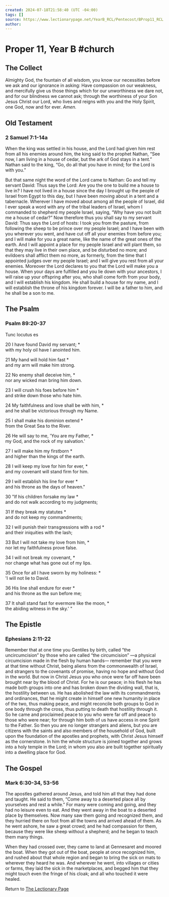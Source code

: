 ```yaml
---
created: 2024-07-18T21:58:40 (UTC -04:00)
tags: []
source: https://www.lectionarypage.net/YearB_RCL/Pentecost/BProp11_RCL.html
author: 
---
```


# Proper 11, Year B #church 

## The Collect

Almighty God, the fountain of all wisdom, you know our necessities before we ask and our ignorance in asking: Have compassion on our weakness, and mercifully give us those things which for our unworthiness we dare not, and for our blindness we cannot ask; through the worthiness of your Son Jesus Christ our Lord, who lives and reigns with you and the Holy Spirit, one God, now and for ever. *Amen.*

## Old Testament

### 2 Samuel 7:1-14a

When the king was settled in his house, and the Lord had given him rest from all his enemies around him, the king said to the prophet Nathan, “See now, I am living in a house of cedar, but the ark of God stays in a tent.” Nathan said to the king, “Go, do all that you have in mind; for the Lord is with you.”

But that same night the word of the Lord came to Nathan: Go and tell my servant David: Thus says the Lord: Are you the one to build me a house to live in? I have not lived in a house since the day I brought up the people of Israel from Egypt to this day, but I have been moving about in a tent and a tabernacle. Wherever I have moved about among all the people of Israel, did I ever speak a word with any of the tribal leaders of Israel, whom I commanded to shepherd my people Israel, saying, “Why have you not built me a house of cedar?” Now therefore thus you shall say to my servant David: Thus says the Lord of hosts: I took you from the pasture, from following the sheep to be prince over my people Israel; and I have been with you wherever you went, and have cut off all your enemies from before you; and I will make for you a great name, like the name of the great ones of the earth. And I will appoint a place for my people Israel and will plant them, so that they may live in their own place, and be disturbed no more; and evildoers shall afflict them no more, as formerly, from the time that I appointed judges over my people Israel; and I will give you rest from all your enemies. Moreover the Lord declares to you that the Lord will make you a house. When your days are fulfilled and you lie down with your ancestors, I will raise up your offspring after you, who shall come forth from your body, and I will establish his kingdom. He shall build a house for my name, and I will establish the throne of his kingdom forever. I will be a father to him, and he shall be a son to me.

## The Psalm

### Psalm 89:20-37

Tunc locutus es

20 I have found David my servant; \*  
with my holy oil have I anointed him.

21 My hand will hold him fast \*  
and my arm will make him strong.

22 No enemy shall deceive him, \*  
nor any wicked man bring him down.

23 I will crush his foes before him \*  
and strike down those who hate him.

24 My faithfulness and love shall be with him, \*  
and he shall be victorious through my Name.

25 I shall make his dominion extend \*  
from the Great Sea to the River.

26 He will say to me, 'You are my Father, \*  
my God, and the rock of my salvation.'

27 I will make him my firstborn \*  
and higher than the kings of the earth.

28 I will keep my love for him for ever, \*  
and my covenant will stand firm for him.

29 I will establish his line for ever \*  
and his throne as the days of heaven."

30 "If his children forsake my law \*  
and do not walk according to my judgments;

31 If they break my statutes \*  
and do not keep my commandments;

32 I will punish their transgressions with a rod \*  
and their iniquities with the lash;

33 But I will not take my love from him, \*  
nor let my faithfulness prove false.

34 I will not break my covenant, \*  
nor change what has gone out of my lips.

35 Once for all I have sworn by my holiness: \*  
'I will not lie to David.

36 His line shall endure for ever \*  
and his throne as the sun before me;

37 It shall stand fast for evermore like the moon, \*  
the abiding witness in the sky.' "
## The Epistle

### Ephesians 2:11-22

Remember that at one time you Gentiles by birth, called “the uncircumcision” by those who are called “the circumcision” —a physical circumcision made in the flesh by human hands— remember that you were at that time without Christ, being aliens from the commonwealth of Israel, and strangers to the covenants of promise, having no hope and without God in the world. But now in Christ Jesus you who once were far off have been brought near by the blood of Christ. For he is our peace; in his flesh he has made both groups into one and has broken down the dividing wall, that is, the hostility between us. He has abolished the law with its commandments and ordinances, that he might create in himself one new humanity in place of the two, thus making peace, and might reconcile both groups to God in one body through the cross, thus putting to death that hostility through it. So he came and proclaimed peace to you who were far off and peace to those who were near; for through him both of us have access in one Spirit to the Father. So then you are no longer strangers and aliens, but you are citizens with the saints and also members of the household of God, built upon the foundation of the apostles and prophets, with Christ Jesus himself as the cornerstone. In him the whole structure is joined together and grows into a holy temple in the Lord; in whom you also are built together spiritually into a dwelling place for God.

## The Gospel

### Mark 6:30-34, 53-56

The apostles gathered around Jesus, and told him all that they had done and taught. He said to them, “Come away to a deserted place all by yourselves and rest a while.” For many were coming and going, and they had no leisure even to eat. And they went away in the boat to a deserted place by themselves. Now many saw them going and recognized them, and they hurried there on foot from all the towns and arrived ahead of them. As he went ashore, he saw a great crowd; and he had compassion for them, because they were like sheep without a shepherd; and he began to teach them many things.

When they had crossed over, they came to land at Gennesaret and moored the boat. When they got out of the boat, people at once recognized him, and rushed about that whole region and began to bring the sick on mats to wherever they heard he was. And wherever he went, into villages or cities or farms, they laid the sick in the marketplaces, and begged him that they might touch even the fringe of his cloak; and all who touched it were healed.

Return to [The Lectionary Page](http://lectionarypage.net/)
